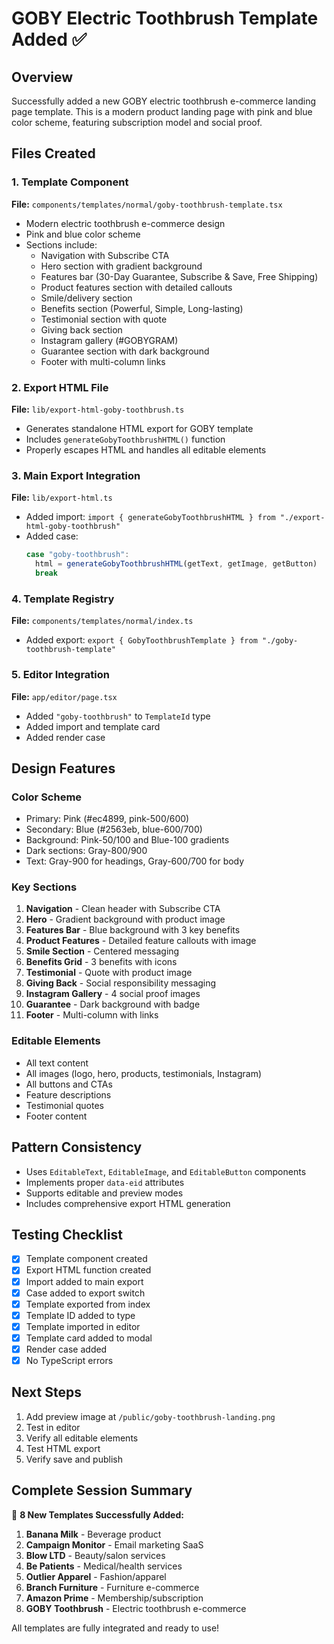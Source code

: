 # GOBY Electric Toothbrush Template Added ✅

## Overview
Successfully added a new GOBY electric toothbrush e-commerce landing page template. This is a modern product landing page with pink and blue color scheme, featuring subscription model and social proof.

## Files Created

### 1. Template Component
**File:** `components/templates/normal/goby-toothbrush-template.tsx`
- Modern electric toothbrush e-commerce design
- Pink and blue color scheme
- Sections include:
  - Navigation with Subscribe CTA
  - Hero section with gradient background
  - Features bar (30-Day Guarantee, Subscribe & Save, Free Shipping)
  - Product features section with detailed callouts
  - Smile/delivery section
  - Benefits section (Powerful, Simple, Long-lasting)
  - Testimonial section with quote
  - Giving back section
  - Instagram gallery (#GOBYGRAM)
  - Guarantee section with dark background
  - Footer with multi-column links

### 2. Export HTML File
**File:** `lib/export-html-goby-toothbrush.ts`
- Generates standalone HTML export for GOBY template
- Includes `generateGobyToothbrushHTML()` function
- Properly escapes HTML and handles all editable elements

### 3. Main Export Integration
**File:** `lib/export-html.ts`
- Added import: `import { generateGobyToothbrushHTML } from "./export-html-goby-toothbrush"`
- Added case:
  ```typescript
  case "goby-toothbrush":
    html = generateGobyToothbrushHTML(getText, getImage, getButton)
    break
  ```

### 4. Template Registry
**File:** `components/templates/normal/index.ts`
- Added export: `export { GobyToothbrushTemplate } from "./goby-toothbrush-template"`

### 5. Editor Integration
**File:** `app/editor/page.tsx`
- Added `"goby-toothbrush"` to `TemplateId` type
- Added import and template card
- Added render case

## Design Features

### Color Scheme
- Primary: Pink (#ec4899, pink-500/600)
- Secondary: Blue (#2563eb, blue-600/700)
- Background: Pink-50/100 and Blue-100 gradients
- Dark sections: Gray-800/900
- Text: Gray-900 for headings, Gray-600/700 for body

### Key Sections
1. **Navigation** - Clean header with Subscribe CTA
2. **Hero** - Gradient background with product image
3. **Features Bar** - Blue background with 3 key benefits
4. **Product Features** - Detailed feature callouts with image
5. **Smile Section** - Centered messaging
6. **Benefits Grid** - 3 benefits with icons
7. **Testimonial** - Quote with product image
8. **Giving Back** - Social responsibility messaging
9. **Instagram Gallery** - 4 social proof images
10. **Guarantee** - Dark background with badge
11. **Footer** - Multi-column with links

### Editable Elements
- All text content
- All images (logo, hero, products, testimonials, Instagram)
- All buttons and CTAs
- Feature descriptions
- Testimonial quotes
- Footer content

## Pattern Consistency
- Uses `EditableText`, `EditableImage`, and `EditableButton` components
- Implements proper `data-eid` attributes
- Supports editable and preview modes
- Includes comprehensive export HTML generation

## Testing Checklist
- [x] Template component created
- [x] Export HTML function created
- [x] Import added to main export
- [x] Case added to export switch
- [x] Template exported from index
- [x] Template ID added to type
- [x] Template imported in editor
- [x] Template card added to modal
- [x] Render case added
- [x] No TypeScript errors

## Next Steps
1. Add preview image at `/public/goby-toothbrush-landing.png`
2. Test in editor
3. Verify all editable elements
4. Test HTML export
5. Verify save and publish

## Complete Session Summary

🎉 **8 New Templates Successfully Added:**

1. **Banana Milk** - Beverage product
2. **Campaign Monitor** - Email marketing SaaS
3. **Blow LTD** - Beauty/salon services
4. **Be Patients** - Medical/health services
5. **Outlier Apparel** - Fashion/apparel
6. **Branch Furniture** - Furniture e-commerce
7. **Amazon Prime** - Membership/subscription
8. **GOBY Toothbrush** - Electric toothbrush e-commerce

All templates are fully integrated and ready to use!
